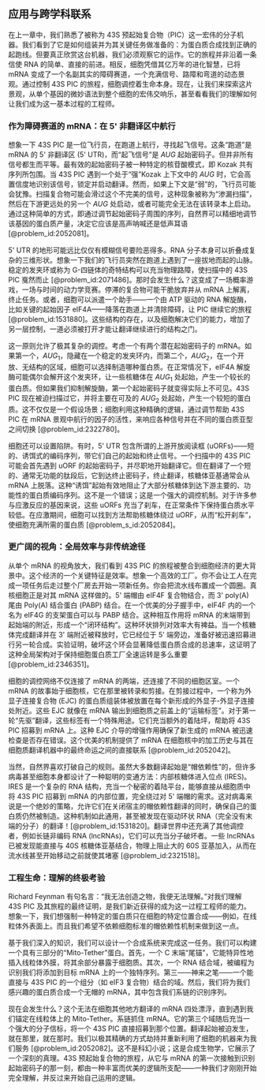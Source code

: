 ## 应用与跨学科联系

在上一章中，我们熟悉了被称为 43S 预起始复合物（PIC）这一宏伟的分子机器。我们看到了它是如何组装并为其关键任务做准备的：为蛋白质合成找到正确的起跑线。但要真正欣赏这台机器，我们必须观察它的运作。它的旅程并非沿着一条信使 RNA 的简单、直接的前进。相反，细胞凭借其亿万年的进化智慧，已将 mRNA 变成了一个名副其实的障碍赛道，一个充满信号、路障和弯道的动态景观。通过控制 43S PIC 的旅程，细胞调控着生命本身。现在，让我们来探索这片景观，从单个基因的微妙语法到整个细胞的宏伟交响乐，甚至看看我们的理解如何让我们成为这一基本过程的工程师。

### 作为障碍赛道的 mRNA：在 5' 非翻译区中航行

想象一下 43S PIC 是一位飞行员，在跑道上航行，寻找起飞信号。这条“跑道”是 mRNA 的 5' 非翻译区 (5' UTR)，而“起飞信号”是 $AUG$ 起始密码子。但并非所有信号都生而平等。最有效的起始密码子被一种特定的核苷酸模式，即 Kozak 共有序列所包围。当 43S PIC 遇到一个处于“强”Kozak 上下文中的 $AUG$ 时，它会高置信度地识别该信号，锁定并启动翻译。然而，如果上下文是“弱”的，飞行员可能会犹豫。扫描复合物可能会滑过这个不完美的信号，这种现象被称为“渗漏扫描”，然后在下游更远处的另一个 $AUG$ 处启动，或者可能完全无法在该转录本上启动。通过这种简单的方式，即通过调节起始密码子周围的序列，自然界可以精细地调节该基因的蛋白质产量，决定它应该是高声呐喊还是低声耳语 [@problem_id:2052081]。

5' UTR 的地形可能远比仅仅有模糊信号要险恶得多。RNA 分子本身可以折叠成复杂的三维形状。想象一下我们的飞行员突然在跑道上遇到了一座拔地而起的山脉。稳定的发夹环或称为 G-四链体的奇特结构可以充当物理路障，使扫描中的 43S PIC 戛然而止 [@problem_id:2071486]。那时会发生什么？这变成了一场概率游戏，一场与时间的动力学竞赛。停滞的复合物可能干脆放弃并从 mRNA 上解离，终止任务。或者，细胞可以派遣一个助手——一个由 ATP 驱动的 RNA 解旋酶，比如关键的起始因子 eIF4A——降落在跑道上并清除障碍，让 PIC 继续它的旅程 [@problem_id:1531880]。这些结构的存在，以及细胞解决它们的能力，增加了另一层控制，一道必须被打开才能让翻译继续进行的结构之门。

这一原则允许了极其复杂的调控。考虑一个有两个潜在起始密码子的 mRNA。如果第一个，$AUG_1$，隐藏在一个稳定的发夹环内，而第二个，$AUG_2$，在一个开放、无结构的区域，细胞可以选择制造哪种蛋白质。在正常情况下，eIF4A 解旋酶可能偶尔会解开这个发夹环，让一些核糖体在 $AUG_1$ 处起始，产生一个较长的蛋白质。但如果我们抑制解旋酶，第一个起始密码子就变得实际上不可见。43S PIC 现在被迫扫描过它，并将主要在可及的 $AUG_2$ 处起始，产生一个较短的蛋白质。这不仅仅是一个假设场景；细胞利用这种精确的逻辑，通过调节帮助 43S PIC 在 mRNA 景观中航行的因子的活性，来响应各种信号并在不同的蛋白质亚型之间切换 [@problem_id:2322780]。

细胞还可以设置陷阱。有时，5' UTR 包含所谓的上游开放阅读框 (uORFs)——短的、诱饵式的编码序列，带它们自己的起始和终止信号。一个扫描中的 43S PIC 可能会首先遇到 uORF 的起始密码子，并尽职地开始翻译它。但在翻译了一个短的、通常无功能的肽段后，它到达终止密码子，终止翻译，核糖体亚基通常会从 mRNA 上脱落。这种“诱饵”起始有效地阻止了大部分核糖体到达下游主要的、功能性的蛋白质编码序列。这不是一个错误；这是一个强大的调控机制。对于许多参与应激反应的基因来说，这些 uORFs 充当了刹车，在正常条件下保持蛋白质水平较低。在应激期间，细胞可以找到方法帮助核糖体绕过 uORF，从而“松开刹车”，使细胞充满所需的蛋白质 [@problem_s_id:2052084]。

### 更广阔的视角：全局效率与非传统途径

从单个 mRNA 的视角放大，我们看到 43S PIC 的旅程被整合到细胞经济的更大背景中。这个经济的一个关键特征是效率。想象一个高效的工厂。你不会让工人在完成一项任务后走过整个厂房去开始一项新任务。你会把流水线布置成一个圆圈。真核细胞正是对其 mRNA 这样做的。5' 端帽由 eIF4F 复合物结合，而 3' poly(A) 尾由 Poly(A) 结合蛋白 (PABP) 结合。在一个优美的分子握手中，eIF4F 内的一个名为 eIF4G 的支架蛋白可以与 PABP 结合。这种相互作用将 mRNA 的末端带到起始端的附近，形成一个“闭环结构”。这种环状排列对效率大有裨益。当一个核糖体完成翻译并在 3' 端附近被释放时，它已经位于 5' 端旁边，准备好被迅速招募进行另一轮合成。实验证明，破坏这个环会显著降低蛋白质合成的总速率，这证明了这种全局架构对于保持细胞蛋白质工厂全速运转是多么重要 [@problem_id:2346351]。

细胞的调控网络不仅连接了 mRNA 的两端，还连接了不同的细胞区室。一个 mRNA 的故事始于细胞核，它在那里被转录和剪接。在剪接过程中，一个称为外显子连接复合物 (EJC) 的蛋白质组装体被放置在每个新形成的外显子-外显子连接处附近。这些 EJC 就像在 mRNA 输出到细胞质之前盖上的“运输标签”。对于第一轮“先驱”翻译，这些标签有一个特殊用途。它们充当额外的着陆坪，帮助将 43S PIC 招募到 mRNA 上。这种 EJC 介导的增强作用确保了新生成的 mRNA 被迅速检查是否存在错误。这个优美的机制提供了 mRNA 在细胞核中的加工历史与其在细胞质翻译机器中的最终命运之间的直接联系 [@problem_id:2052042]。

当然，自然界喜欢打破自己的规则。虽然大多数翻译起始是“帽依赖性”的，但许多病毒甚至细胞本身都设计了一种聪明的变通方法：内部核糖体进入位点 (IRES)。IRES 是一个复杂的 RNA 结构，充当一个秘密的着陆平台，能够直接从细胞质中将 43S PIC 招募到 mRNA 的内部位置，完全绕过对 5' 端帽的需求。这对病毒来说是一个绝妙的策略，允许它们在关闭宿主的帽依赖性翻译的同时，确保自己的蛋白质仍然被制造。这种机制如此通用，甚至被发现在驱动环状 RNA（完全没有末端的分子）的翻译！[@problem_id:1531820]。翻译世界中还充满了其他调控者，例如长链非编码 RNA (lncRNAs)，它们可以充当分子破坏者。一些 lncRNAs 已被发现能直接与 40S 核糖体亚基结合，物理上阻止大的 60S 亚基加入，从而在流水线甚至开始移动之前就使其堵塞 [@problem_id:2321518]。

### 工程生命：理解的终极考验

Richard Feynman 有句名言：“我无法创造之物，我便无法理解。”对我们理解 43S PIC 及其旅程的最终证明，是我们新近获得的成为这一过程工程师的能力。想象一下，我们想强制一种特定的蛋白质只在细胞的特定位置合成——例如，在线粒体外表面上。而且我们希望不依赖细胞标准的帽依赖性机制来做到这一点。

基于我们深入的知识，我们可以设计一个合成系统来完成这一任务。我们可以构建一个具有三部分的“Mito-Tether”蛋白。首先，一个 C 末端“尾锚”，它能特异性地插入线粒体外膜，将其余部分暴露于细胞质。其次，一个 RNA 结合域，被编程为识别我们将添加到目标 mRNA 上的一个独特序列。第三——神来之笔——一个能直接与 43S PIC 的一个组分（如 eIF3 复合物）结合的域。然后，我们将为我们感兴趣的蛋白质合成一个无帽的 mRNA，其中包含我们系链的识别序列。

现在会发生什么？这个无法在细胞其他地方翻译的 mRNA 四处漂浮，直到遇到我们锚定在线粒体上的 Mito-Tether。系链抓住 mRNA。它的第三个域随后充当一个强大的分子信标，将一个 43S PIC 直接招募到那个位置。翻译起始被迫发生，就在那里，就在那时。我们以极其精确的方式劫持并重新利用了细胞的机器来为我们服务 [@problem_id:2052082]。这不是科幻小说；这是合成生物学，它展示了一个深刻的真理。43S 预起始复合物的旅程，从它与 mRNA 的第一次接触到识别起始密码子的那一刻，都由一种丰富而优美的逻辑所支配——一种我们才刚刚开始完全理解，并反过来开始自己运用的逻辑。